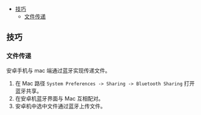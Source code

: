 - [技巧](#技巧)
  - [文件传递](#文件传递)

## 技巧

### 文件传递

安卓手机与 mac 端通过蓝牙实现传递文件。

1. 在 Mac 路径 `System Preferences -> Sharing -> Bluetooth Sharing` 打开蓝牙共享。
2. 在安卓机蓝牙界面与 Mac 互相配对。
3. 安卓机中选中文件通过蓝牙上传文件。
